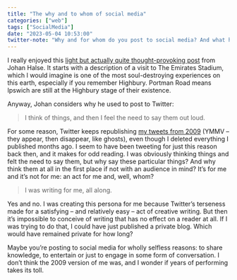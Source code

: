 ```yaml
---
title: "The why and to whom of social media"
categories: ["web"]
tags: ["SocialMedia"]
date: "2023-05-04 10:53:00"
twitter-note: "Why and for whom do you post to social media? And what happens when you do it for years?"
---
```



I really enjoyed this [light but actually quite thought-provoking post](https://johan.hal.se/wrote/2023/05/03/updog/) from Johan Halse. It starts with a description of a visit to The Emirates Stadium, which I would imagine is one of the most soul-destroying experiences on this earth, especially if you remember Highbury. Portman Road means Ipswich are still at the Highbury stage of their existence.

Anyway, Johan considers why he used to post to Twitter:

> I think of things, and then I feel the need to say them out loud.

For some reason, Twitter keeps republishing [my tweets from 2009](https://twitter.com/leonpaternoster) (YMMV – they appear, then disappear, like ghosts), even though I deleted everything I published months ago. I seem to have been tweeting for just this reason back then, and it makes for odd reading. I was obviously thinking things and felt the need to say them, but why say these particular things? And why think them at all in the first place if not with an audience in mind? It’s for me and it’s not for me: an act for me and, well, whom?

> I was writing for me, all along.

Yes and no. I was creating this persona for me because Twitter’s terseness made for a satisfying – and relatively easy – act of creative writing. But then it’s impossible to conceive of writing that has no effect on a reader at all. If I was trying to do that, I could have just published a private blog. Which would have remained private for how long?

Maybe you’re posting to social media for wholly selfless reasons: to share knowledge, to entertain or just to engage in some form of conversation. I don’t think the 2009 version of me was, and I wonder if years of performing takes its toll.
